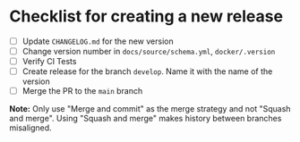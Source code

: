 # Checklist for creating a new release

- [ ] Update `CHANGELOG.md` for the new version
- [ ] Change version number in `docs/source/schema.yml`, `docker/.version`
- [ ] Verify CI Tests
- [ ] Create release for the branch `develop`. Name it with the name of the version
- [ ] Merge the PR to the `main` branch

**Note:** Only use "Merge and commit" as the merge strategy and not "Squash and merge". Using "Squash and merge" makes history between branches misaligned.